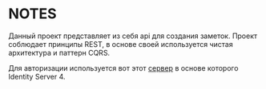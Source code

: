 # NOTES

Данный проект представляет из себя api для создания заметок.
Проект соблюдает принципы REST, в основе своей используется чистая архитектура и паттерн CQRS.

Для авторизации используется вот этот [сервер](https://github.com/dmvlex/REST-Notes-Authentication-Server) в основе которого Identity Server 4.

